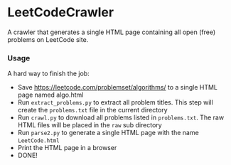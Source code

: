 LeetCodeCrawler
=====

A crawler that generates a single HTML page containing all open (free) problems on LeetCode site.

### Usage

A hard way to finish the job:

* Save <https://leetcode.com/problemset/algorithms/> to a single HTML page named algo.html
* Run `extract_problems.py` to extract all problem titles. This step will
create the `problems.txt` file in the current directory
* Run `crawl.py` to download all problems listed in `problems.txt`. The raw HTML files
will be placed in the `raw` sub directory
* Run `parse2.py` to generate a single HTML page with the name `LeetCode.html`
* Print the HTML page in a browser
* DONE!
